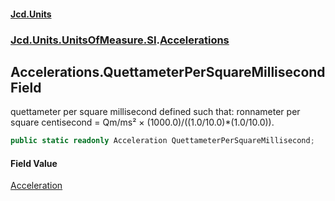 #### [Jcd.Units](index.md 'index')

### [Jcd.Units.UnitsOfMeasure.SI](Jcd.Units.UnitsOfMeasure.SI.md 'Jcd.Units.UnitsOfMeasure.SI').[Accelerations](Accelerations.md 'Jcd.Units.UnitsOfMeasure.SI.Accelerations')

## Accelerations.QuettameterPerSquareMillisecond Field

quettameter per square millisecond defined such that: ronnameter per square centisecond = Qm/ms² ×
(1000.0)/((1.0/10.0)*(1.0/10.0)).

```csharp
public static readonly Acceleration QuettameterPerSquareMillisecond;
```

#### Field Value

[Acceleration](Acceleration.md 'Jcd.Units.UnitTypes.Acceleration')